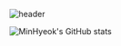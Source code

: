 ![header](https://capsule-render.vercel.app/api?type=wave&color=auto&height=300&section=header&text=capsule%20render&fontSize=90)


![MinHyeok's GitHub stats](https://github-readme-stats.vercel.app/api?username=MinHyeok&show_icons=true&theme=radical)
<!--
**KongMinHyeok/KongMinHyeok** is a ✨ _special_ ✨ repository because its `README.md` (this file) appears on your GitHub profile.

Here are some ideas to get you started:

- 🔭 I’m currently working on ...
- 🌱 I’m currently learning ...
- 👯 I’m looking to collaborate on ...
- 🤔 I’m looking for help with ...
- 💬 Ask me about ...
- 📫 How to reach me: ...
- 😄 Pronouns: ...
- ⚡ Fun fact: ...
-->
